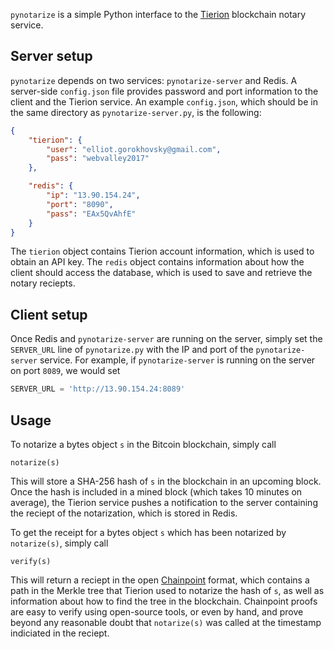 `pynotarize` is a simple Python interface to the [Tierion](https://tierion.com/) blockchain notary service.

## Server setup
`pynotarize` depends on two services: `pynotarize-server` and Redis. A server-side `config.json` file provides password and port information to the client and the Tierion service. An example `config.json`, which should be in the same directory as `pynotarize-server.py`, is the following:

```json
{
    "tierion": {
        "user": "elliot.gorokhovsky@gmail.com",
        "pass": "webvalley2017"
    },

    "redis": {
        "ip": "13.90.154.24",
        "port": "8090",
        "pass": "EAx5QvAhfE"
    }
}
```
The `tierion` object contains Tierion account information, which is used to obtain an API key. The `redis` object contains information about how the client should access the database, which is used to save and retrieve the notary reciepts.

## Client setup
Once Redis and `pynotarize-server` are running on the server, simply set the `SERVER_URL` line of `pynotarize.py` with the IP and port of the `pynotarize-server` service. For example, if `pynotarize-server` is running on the server on port `8089`, we would set

```python
SERVER_URL = 'http://13.90.154.24:8089'
```

## Usage
To notarize a bytes object `s` in the Bitcoin blockchain, simply call

```
notarize(s)
```
This will store a SHA-256 hash of `s` in the blockchain in an upcoming block. Once the hash is included in a mined block (which takes 10 minutes on average), the Tierion service pushes a notification to the server containing the reciept of the notarization, which is stored in Redis.

To get the receipt for a bytes object `s` which has been notarized by `notarize(s)`, simply call
```
verify(s)
```
This will return a reciept in the open [Chainpoint](https://chainpoint.org/) format, which contains a path in the Merkle tree that Tierion used to notarize the hash of `s`, as well as information about how to find the tree in the blockchain. Chainpoint proofs are easy to verify using open-source tools, or even by hand, and prove beyond any reasonable doubt that `notarize(s)` was called at the timestamp indiciated in the reciept.